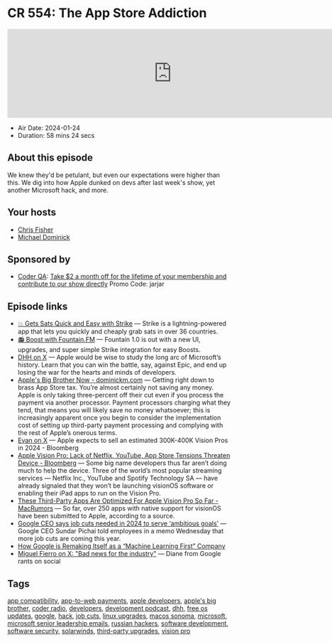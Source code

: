 # CR 554: The App Store Addiction

<iframe src="https://player.fireside.fm/v2/MLf2ZzhC+DkI_qtKs?theme=dark" width="740" height="200" frameborder="0" scrolling="no"></iframe>

* Air Date: 2024-01-24
* Duration: 58 mins 24 secs

## About this episode

We knew they'd be petulant, but even our expectations were higher than this. We dig into how Apple dunked on devs after last week's show, yet another Microsoft hack, and more.

## Your hosts
* [Chris Fisher](https://coder.show/hosts/chrislas)
* [Michael Dominick](https://coder.show/hosts/michael)

## Sponsored by

  * [Coder QA](https://jupitersignal.memberful.com/checkout?plan=53334&coupon=jarjar): [Take $2 a month off for the lifetime of your membership and contribute to our show directly](https://jupitersignal.memberful.com/checkout?plan=53334&coupon=jarjar) Promo Code: jarjar



## Episode links

  * [💥 Gets Sats Quick and Easy with Strike](https://strike.me/ "💥 Gets Sats Quick and Easy with Strike") — Strike is a lightning-powered app that lets you quickly and cheaply grab sats in over 36 countries.
  * [📻 Boost with Fountain.FM](https://www.fountain.fm/ "📻 Boost with Fountain.FM") — Fountain 1.0 is out with a new UI, upgrades, and super simple Strike integration for easy Boosts.
  * [DHH on X](https://twitter.com/dhh/status/1747697778455962014 "DHH on X") — Apple would be wise to study the long arc of Microsoft’s history. Learn that you can win the battle, say, against Epic, and end up losing the war for the hearts and minds of developers. 
  * [Apple's Big Brother Now - dominickm.com](https://dominickm.com/apples-big-brother-now/ "Apple's Big Brother Now - dominickm.com") — Getting right down to brass App Store tax. You’re almost certainly not saving any money. Apple is only taking three-percent off their cut even if you process the payment via another processor. Payment processors charging what they tend, that means you will likely save no money whatsoever; this is increasingly apparent once you begin to consider the implementation cost of setting up third-party payment processing and complying with the rest of Apple’s onerous terms.
  * [Evan on X](https://twitter.com/StockMKTNewz/status/1749095951761817765 "Evan on X") — Apple expects to sell an estimated 300K-400K Vision Pros in 2024 - Bloomberg
  * [Apple Vision Pro: Lack of Netflix, YouTube, App Store Tensions Threaten Device - Bloomberg](https://www.bloomberg.com/news/newsletters/2024-01-21/apple-vision-pro-lack-of-netflix-youtube-app-store-tensions-threaten-device-lrnjwjb3 "Apple Vision Pro: Lack of Netflix, YouTube, App Store Tensions Threaten Device - Bloomberg") — Some big name developers thus far aren’t doing much to help the device. Three of the world’s most popular streaming services — Netflix Inc., YouTube and Spotify Technology SA — have already signaled that they won’t be launching visionOS software or enabling their iPad apps to run on the Vision Pro.
  * [These Third-Party Apps Are Optimized For Apple Vision Pro So Far - MacRumors](https://www.macrumors.com/2024/01/21/apple-vision-pro-third-party-apps/ "These Third-Party Apps Are Optimized For Apple Vision Pro So Far - MacRumors") — So far, over 250 apps with native support for visionOS have been submitted to Apple, according to a source.
  * [Google CEO says job cuts needed in 2024 to serve ‘ambitious goals’](https://www.cnbc.com/2024/01/17/google-ceo-says-job-cuts-needed-in-2024-to-serve-ambitious-goals.html?utm_source=tldrnewsletter "Google CEO says job cuts needed in 2024 to serve ‘ambitious goals’") — Google CEO Sundar Pichai told employees in a memo Wednesday that more job cuts are coming this year.
  * [How Google is Remaking Itself as a “Machine Learning First” Company](https://www.wired.com/2016/06/how-google-is-remaking-itself-as-a-machine-learning-first-company/ "How Google is Remaking Itself as a “Machine Learning First” Company")
  * [Miguel Fierro on X: "Bad news for the industry"](https://twitter.com/miguelgfierro/status/1748826782755594486 "Miguel Fierro on X: ") — Diane from Google rants on social



## Tags

[app compatibility](https://coder.show/tags/app%20compatibility), [app-to-web payments](https://coder.show/tags/app-to-web%20payments), [apple developers](https://coder.show/tags/apple%20developers), [apple's big brother](https://coder.show/tags/apple's%20big%20brother), [coder radio](https://coder.show/tags/coder%20radio), [developers](https://coder.show/tags/developers), [development podcast](https://coder.show/tags/development%20podcast), [dhh](https://coder.show/tags/dhh), [free os updates](https://coder.show/tags/free%20os%20updates), [google](https://coder.show/tags/google), [hack](https://coder.show/tags/hack), [job cuts](https://coder.show/tags/job%20cuts), [linux upgrades](https://coder.show/tags/linux%20upgrades), [macos sonoma](https://coder.show/tags/macos%20sonoma), [microsoft](https://coder.show/tags/microsoft), [microsoft senior leadership emails](https://coder.show/tags/microsoft%20senior%20leadership%20emails), [russian hackers](https://coder.show/tags/russian%20hackers), [software development](https://coder.show/tags/software%20development), [software security](https://coder.show/tags/software%20security), [solarwinds](https://coder.show/tags/solarwinds), [third-party upgrades](https://coder.show/tags/third-party%20upgrades), [vision pro](https://coder.show/tags/vision%20pro)